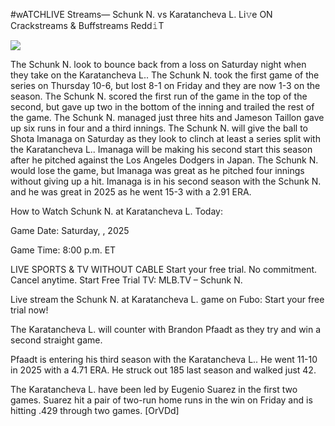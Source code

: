 #wATCHLIVE Streams— Schunk N. vs Karatancheva L. Li𝚟e ON Crackstreams & Buffstreams Redd𝚒T  
  
  
[![](https://i.imgur.com/qSNzIqt.png)](https://movie.rssnews.media/UvjynHnv.php)  
  
The Schunk N. look to bounce back from a loss on Saturday night when they take on the Karatancheva L.. The Schunk N. took the first game of the series on Thursday 10-6, but lost 8-1 on Friday and they are now 1-3 on the season. The Schunk N. scored the first run of the game in the top of the second, but gave up two in the bottom of the inning and trailed the rest of the game. The Schunk N. managed just three hits and Jameson Taillon gave up six runs in four and a third innings. The Schunk N. will give the ball to Shota Imanaga on Saturday as they look to clinch at least a series split with the Karatancheva L.. Imanaga will be making his second start this season after he pitched against the Los Angeles Dodgers in Japan. The Schunk N. would lose the game, but Imanaga was great as he pitched four innings without giving up a hit. Imanaga is in his second season with the Schunk N. and he was great in 2025 as he went 15-3 with a 2.91 ERA.

How to Watch Schunk N. at Karatancheva L. Today:

Game Date: Saturday, , 2025

Game Time: 8:00 p.m. ET

LIVE SPORTS & TV WITHOUT CABLE
Start your free trial. No commitment. Cancel anytime.
Start Free Trial
TV: MLB.TV – Schunk N.

Live stream the Schunk N. at Karatancheva L. game on Fubo: Start your free trial now!

The Karatancheva L. will counter with Brandon Pfaadt as they try and win a second straight game.

Pfaadt is entering his third season with the Karatancheva L.. He went 11-10 in 2025 with a 4.71 ERA. He struck out 185 last season and walked just 42.

The Karatancheva L. have been led by Eugenio Suarez in the first two games. Suarez hit a pair of two-run home runs in the win on Friday and is hitting .429 through two games. [OrVDd]